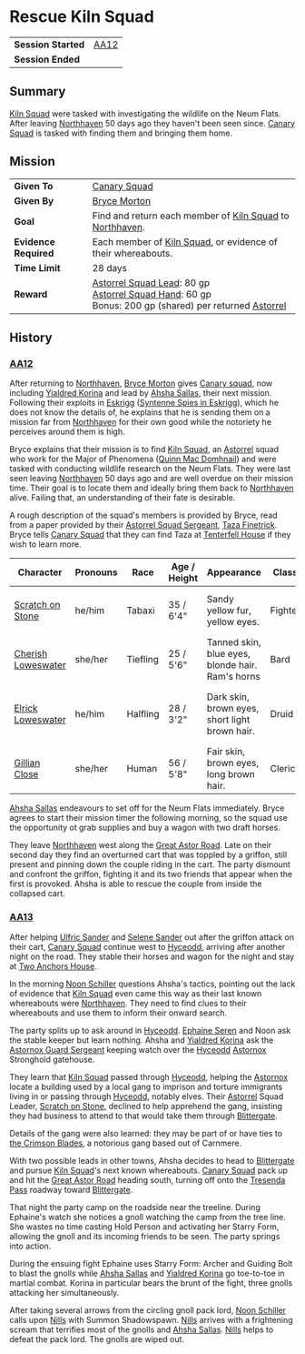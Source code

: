 # Rescue Kiln Squad

|||
| --- | --- |
| **Session Started** | [AA12](../sessions/AA12.md) | storyline.2
| **Session Ended** | |

## Summary

[Kiln Squad](../organisations/astorrel/squads/kiln-squad.md) were tasked with investigating the wildlife on the Neum Flats. After leaving [Northhaven](../places/cities/northhaven.md) 50 days ago they haven't been seen since. [Canary Squad](../organisations/astorrel/squads/canary-squad.md) is tasked with finding them and bringing them home.

## Mission

|||
| --- | --- |
| **Given To** | [Canary Squad](../organisations/astorrel/squads/canary-squad.md) |
| **Given By** | [Bryce Morton](../characters/bryce-morton.md) |
| **Goal** | Find and return each member of [Kiln Squad](../organisations/astorrel/squads/kiln-squad.md) to [Northhaven](../places/cities/northhaven.md). |
| **Evidence Required** | Each member of [Kiln Squad](../organisations/astorrel/squads/kiln-squad.md), or evidence of their whereabouts. |
| **Time Limit** | 28 days |
| **Reward** | [Astorrel Squad Lead](../organisations/astorrel/ranks/astorrel-squad-lead.md): 80 gp<br>[Astorrel Squad Hand](../organisations/astorrel/ranks/astorrel-squad-hand.md): 60 gp<br>Bonus: 200 gp (shared) per returned [Astorrel](../organisations/astorrel/astorrel.md) |

## History

### [AA12](../sessions/AA12.md)

After returning to [Northhaven](../places/cities/northhaven.md), [Bryce Morton](../characters/bryce-morton.md) gives [Canary squad](../organisations/astorrel/squads/canary-squad.md), now including [Yialdred Korina](../characters/yialdred-korina.md) and lead by [Ahsha Sallas](../characters/ahsha-sallas.md), their next mission. Following their exploits in [Eskrigg](../places/cities/eskrigg.md) ([Syntenne Spies in Eskrigg](ended/syntenne-spies-in-eskrigg.md)), which he does not know the details of, he explains that he is sending them on a mission far from [Northhaven](../places/cities/northhaven.md) for their own good while the notoriety he perceives around them is high.

Bryce explains that their mission is to find [Kiln Squad](../organisations/astorrel/squads/kiln-squad.md), an [Astorrel](../organisations/astorrel/astorrel.md) squad who work for the Major of Phenomena ([Quinn Mac Domhnail](../characters/quinn-mac-domhnail.md)) and were tasked with conducting wildlife research on the Neum Flats. They were last seen leaving [Northhaven](../places/cities/northhaven.md) 50 days ago and are well overdue on their mission time. Their goal is to locate them and ideally bring them back to [Northhaven](../places/cities/northhaven.md) alive. Failing that, an understanding of their fate is desirable.

A rough description of the squad's members is provided by Bryce, read from a paper provided by their [Astorrel Squad Sergeant](../organisations/astorrel/ranks/astorrel-squad-sergeant.md), [Taza Finetrick](../characters/taza-finetrick.md). Bryce tells [Canary Squad](../organisations/astorrel/squads/canary-squad.md) that they can find Taza at [Tenterfell House](../places/buildings/tenterfell-house.md) if they wish to learn more.

| Character | Pronouns | Race | Age / Height | Appearance | Class | Gear | Personality |
| --- | --- | --- | --- | --- | --- | --- | --- |
| [Scratch on Stone](../characters/scratch-on-stone.md) | he/him | Tabaxi | 35 / 6'4" | Sandy yellow fur, yellow eyes. | Fighter | Splint armour, two swords | Annoying trivia buff but very capable. |
| [Cherish Loweswater](../characters/cherish-loweswater.md) | she/her | Tiefling | 25 / 5'6" | Tanned skin, blue eyes, blonde hair. Ram's horns | Bard | Leathers, dagger, guitar. | Sweet and protective. |
| [Elrick Loweswater](../characters/elrick-loweswater.md) | he/him | Halfling | 28 / 3'2" | Dark skin, brown eyes, short light brown hair. | Druid | Hemp dress, wooden staff. | Quiet and reserved. In animal form often. Deaf. |
| [Gillian Close](../characters/gillian-close.md) | she/her | Human | 56 / 5'8" | Fair skin, brown eyes, long brown hair. | Cleric | Half plate, maul. | Cheeky, a risk taker, decisive. |

[Ahsha Sallas](../characters/ahsha-sallas.md) endeavours to set off for the Neum Flats immediately. Bryce agrees to start their mission timer the following morning, so the squad use the opportunity ot grab supplies and buy a wagon with two draft horses.

They leave [Northhaven](../places/cities/northhaven.md) west along the [Great Astor Road](../places/roads/great-astor-road.md). Late on their second day they find an overturned cart that was toppled by a griffon, still present and pinning down the couple riding in the cart. The party dismount and confront the griffon, fighting it and its two friends that appear when the first is provoked. Ahsha is able to rescue the couple from inside the collapsed cart.

### [AA13](../sessions/AA13.md)

After helping [Ulfric Sander](../characters/ulfric-sander.md) and [Selene Sander](../characters/selene-sander.md) out after the griffon attack on their cart, [Canary Squad](../organisations/astorrel/squads/canary-squad.md) continue west to [Hyceodd](../places/towns/hyceodd.md), arriving after another night on the road. They stable their horses and wagon for the night and stay at [Two Anchors House](../places/buildings/inns-taverns/two-anchors-house.md).

In the morning [Noon Schiller](../characters/noon-schiller.md) questions Ahsha's tactics, pointing out the lack of evidence that [Kiln Squad](../organisations/astorrel/squads/kiln-squad.md) even came this way as their last known whereabouts were [Northhaven](../places/cities/northhaven.md). They need to find clues to their whereabouts and use them to inform their onward search.

The party splits up to ask around in [Hyceodd](../places/towns/hyceodd.md). [Ephaine Seren](../characters/ephaine-seren.md) and Noon ask the stable keeper but learn nothing. Ahsha and [Yialdred Korina](../characters/yialdred-korina.md) ask the [Astornox Guard Sergeant](../organisations/astornox/ranks/astornox-guard-sergeant.md) keeping watch over the [Hyceodd](../places/towns/hyceodd.md) [Astornox](../organisations/astornox/astornox.md) Stronghold gatehouse.

They learn that [Kiln Squad](../organisations/astorrel/squads/kiln-squad.md) passed through [Hyceodd](../places/towns/hyceodd.md), helping the [Astornox](../organisations/astornox/astornox.md) locate a building used by a local gang to imprison and torture immigrants living in or passing through [Hyceodd](../places/towns/hyceodd.md), notably elves. Their [Astorrel](../organisations/astorrel/astorrel.md) Squad Leader, [Scratch on Stone](../characters/scratch-on-stone.md), declined to help apprehend the gang, insisting they had business to attend to that would take them through [Blittergate](../places/towns/blittergate.md).

Details of the gang were also learned: they may be part of or have ties to [the Crimson Blades](../organisations/the-crimson-blades.md), a notorious gang based out of Carnmere.

With two possible leads in other towns, Ahsha decides to head to [Blittergate](../places/towns/blittergate.md) and pursue [Kiln Squad](../organisations/astorrel/squads/kiln-squad.md)'s next known whereabouts. [Canary Squad](../organisations/astorrel/squads/canary-squad.md) pack up and hit the [Great Astor Road](../places/roads/great-astor-road.md) heading south, turning off onto the [Tresenda Pass](../places/roads/tresenda-pass.md) roadway toward [Blittergate](../places/towns/blittergate.md).

That night the party camp on the roadside near the treeline. During Ephaine's watch she notices a gnoll watching the camp from the tree line. She wastes no time casting Hold Person and activating her Starry Form, allowing the gnoll and its incoming friends to be seen. The party springs into action.

During the ensuing fight Ephaine uses Starry Form: Archer and Guiding Bolt to blast the gnolls while [Ahsha Sallas](../characters/ahsha-sallas.md) and [Yialdred Korina](../characters/yialdred-korina.md) go toe-to-toe in martial combat. Korina in particular bears the brunt of the fight, three gnolls attacking her simultaneously.

After taking several arrows from the circling gnoll pack lord, [Noon Schiller](../characters/noon-schiller.md) calls upon [Nills](../characters/nills.md) with Summon Shadowspawn. [Nills](../characters/nills.md) arrives with a frightening scream that terrifies most of the gnolls and [Ahsha Sallas](../characters/ahsha-sallas.md). [Nills](../characters/nills.md) helps to defeat the pack lord. The gnolls are wiped out.
